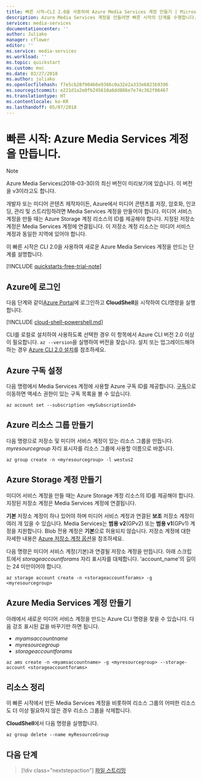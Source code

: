 ```yaml
---
title: 빠른 시작—CLI 2.0을 사용하여 Azure Media Services 계정 만들기 | Microsoft Docs
description: Azure Media Services 계정을 만들려면 빠른 시작의 단계를 수행합니다.
services: media-services
documentationcenter: ''
author: Juliako
manager: cflower
editor: ''
ms.service: media-services
ms.workload: ''
ms.topic: quickstart
ms.custom: mvc
ms.date: 03/27/2018
ms.author: juliako
ms.openlocfilehash: f7e5cb28f90466e9366c0a32e2a333e6823b9396
ms.sourcegitcommit: e221d1a2e0fb245610a6dd886e7e74c362f06467
ms.translationtype: HT
ms.contentlocale: ko-KR
ms.lasthandoff: 05/07/2018
---
```

# <a name="quickstart-create-an-azure-media-services-account"></a>빠른 시작: Azure Media Services 계정을 만듭니다.

> [!NOTE]
> Azure Media Services(2018-03-30)의 최신 버전이 미리보기에 있습니다. 이 버전을 v3이라고도 합니다. 

개발자 또는 미디어 콘텐츠 제작자이든, Azure에서 미디어 콘텐츠를 저장, 암호화, 인코딩, 관리 및 스트리밍하려면 Media Services 계정을 만들어야 합니다. 미디어 서비스 계정을 만들 때는 Azure Storage 계정 리소스의 ID를 제공해야 합니다. 지정된 저장소 계정은 Media Services 계정에 연결됩니다. 이 저장소 계정 리소스는 미디어 서비스 계정과 동일한 지역에 있어야 합니다.  

이 빠른 시작은 CLI 2.0을 사용하여 새로운 Azure Media Services 계정을 만드는 단계를 설명합니다.  

[!INCLUDE [quickstarts-free-trial-note](../../../includes/quickstarts-free-trial-note.md)]

## <a name="log-in-to-azure"></a>Azure에 로그인

다음 단계와 같이[Azure Portal](http://portal.azure.com)에 로그인하고 **CloudShell**을 시작하여 CLI명령을 실행합니다.

[!INCLUDE [cloud-shell-powershell.md](../../../includes/cloud-shell-powershell.md)]

CLI를 로컬로 설치하여 사용하도록 선택한 경우 이 항목에서 Azure CLI 버전 2.0 이상이 필요합니다. `az --version`을 실행하여 버전을 찾습니다. 설치 또는 업그레이드해야 하는 경우 [Azure CLI 2.0 설치]( /cli/azure/install-azure-cli)를 참조하세요. 

## <a name="set-the-azure-subscription"></a>Azure 구독 설정

다음 명령에서 Media Services 계정에 사용할 Azure 구독 ID를 제공합니다. [구독](https://portal.azure.com/#blade/Microsoft_Azure_Billing/SubscriptionsBlade)으로 이동하면 액세스 권한이 있는 구독 목록을 볼 수 있습니다.

```azurecli-interactive
az account set --subscription <mySubscriptionId>
```

## <a name="create-an-azure-resource-group"></a>Azure 리소스 그룹 만들기

다음 명령으로 저장소 및 미디어 서비스 계정이 있는 리소스 그룹을 만듭니다. *myresourcegroup* 자리 표시자를 리소스 그룹에 사용할 이름으로 바꿉니다.

```azurecli-interactive
az group create -n <myresourcegroup> -l westus2
```

## <a name="create-an-azure-storage-account"></a>Azure Storage 계정 만들기

미디어 서비스 계정을 만들 때는 Azure Storage 계정 리소스의 ID를 제공해야 합니다. 지정된 저장소 계정은 Media Services 계정에 연결됩니다. 

**기본** 저장소 계정이 하나 있어야 하며 미디어 서비스 계정과 연결된 **보조** 저장소 계정이 여러 개 있을 수 있습니다. Media Services는 **범용 v2**(GPv2) 또는 **범용 v1**(GPv1) 계정을 지원합니다. Blob 전용 계정은 **기본**으로 허용되지 않습니다. 저장소 계정에 대한 자세한 내용은 [Azure 저장소 계정 옵션](../../storage/common/storage-account-options.md)을 참조하세요. 

다음 명령은 미디어 서비스 계정(기본)과 연결될 저장소 계정을 만듭니다. 아래 스크립트에서 *storageaccountforams* 자리 표시자를 대체합니다. 'account_name'의 길이는 24 미만이어야 합니다.

```azurecli-interactive
az storage account create -n <storageaccountforams> -g <myresourcegroup>
```

## <a name="create-an-azure-media-services-account"></a>Azure Media Services 계정 만들기

아래에서 새로운 미디어 서비스 계정을 만드는 Azure CLI 명령을 찾을 수 있습니다. 다음 강조 표시된 값을 바꾸기만 하면 됩니다.

* *myamsaccountname*
* *myresourcegroup*
* *storageaccountforams*

```azurecli-interactive
az ams create -n <myamsaccountname> -g <myresourcegroup> --storage-account <storageaccountforams>
```

## <a name="clean-up-resources"></a>리소스 정리

이 빠른 시작에서 만든 Media Services 계정을 비롯하여 리소스 그룹의 어떠한 리소스도 더 이상 필요하지 않은 경우 리소스 그룹을 삭제합니다.

**CloudShell**에서 다음 명령을 실행합니다.

```azurecli-interactive
az group delete --name myResourceGroup
```

## <a name="next-steps"></a>다음 단계

> [!div class="nextstepaction"]
> [파일 스트리밍](stream-files-dotnet-quickstart.md)
